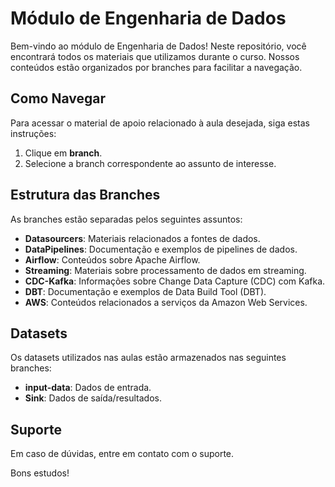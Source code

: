 
# Módulo de Engenharia de Dados

Bem-vindo ao módulo de Engenharia de Dados! Neste repositório, você encontrará todos os materiais que utilizamos durante o curso. Nossos conteúdos estão organizados por branches para facilitar a navegação.

## Como Navegar

Para acessar o material de apoio relacionado à aula desejada, siga estas instruções:

1. Clique em **branch**.
2. Selecione a branch correspondente ao assunto de interesse.

## Estrutura das Branches

As branches estão separadas pelos seguintes assuntos:

- **Datasourcers**: Materiais relacionados a fontes de dados.
- **DataPipelines**: Documentação e exemplos de pipelines de dados.
- **Airflow**: Conteúdos sobre Apache Airflow.
- **Streaming**: Materiais sobre processamento de dados em streaming.
- **CDC-Kafka**: Informações sobre Change Data Capture (CDC) com Kafka.
- **DBT**: Documentação e exemplos de Data Build Tool (DBT).
- **AWS**: Conteúdos relacionados a serviços da Amazon Web Services.

## Datasets

Os datasets utilizados nas aulas estão armazenados nas seguintes branches:

- **input-data**: Dados de entrada.
- **Sink**: Dados de saída/resultados.

## Suporte

Em caso de dúvidas, entre em contato com o suporte.

Bons estudos!
